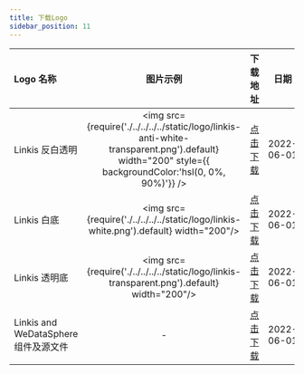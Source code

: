 ```yaml
---
title: 下载Logo
sidebar_position: 11
---
```

|  Logo 名称 |图片示例|  下载地址 | 日期 |
|:------------|:----:|:----:|:----:|
|Linkis 反白透明| <img src={require('./../../../../static/logo/linkis-anti-white-transparent.png').default} width="200" style={{ backgroundColor:'hsl(0, 0%, 90%)'}} />|[点击下载](./../../../../static/logo/linkis-anti-white-transparent.png)|2022-06-01|
|Linkis 白底 |<img src={require('./../../../../static/logo/linkis-white.png').default} width="200"/> | [点击下载](./../../../../static/logo/linkis-white.png)|2022-06-01|
|Linkis 透明底| <img src={require('./../../../../static/logo/linkis-transparent.png').default} width="200"/>|[点击下载](./../../../../static/logo/linkis-transparent.png)|2022-06-01|
|Linkis and WeDataSphere 组件及源文件 |- |[点击下载](./../../../../static/logo/linkis-and-WeDataSphere-component.ai)|2022-06-01|
